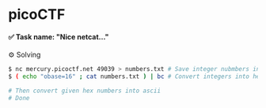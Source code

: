 # picoCTF

#### ✅ Task name: "Nice netcat..."

⚙️ Solving

```bash
$ nc mercury.picoctf.net 49039 > numbers.txt # Save integer nubmbers into file
$ ( echo "obase=16" ; cat numbers.txt ) | bc # Convert integers into hex

# Then convert given hex numbers into ascii
# Done
```
